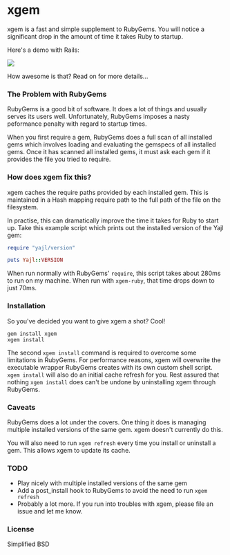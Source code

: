 # xgem

xgem is a fast and simple supplement to RubyGems. You will notice a significant drop in the amount of time it takes Ruby to startup.

Here's a demo with Rails:

![](http://i.imgur.com/nd9JG.png)

How awesome is that? Read on for more details...

### The Problem with RubyGems

RubyGems is a good bit of software. It does a lot of things and usually serves its users well. Unfortunately, RubyGems imposes a nasty peformance penalty with regard to startup times.

When you first require a gem, RubyGems does a full scan of all installed gems which involves loading and evaluating the gemspecs of all installed gems. Once it has scanned all installed gems, it must ask each gem if it provides the file you tried to require.

### How does xgem fix this?

xgem caches the require paths provided by each installed gem. This is maintained in a Hash mapping require path to the full path of the file on the filesystem.

In practise, this can dramatically improve the time it takes for Ruby to start up. Take this example script which prints out the installed version of the Yajl gem:

```ruby
require "yajl/version"

puts Yajl::VERSION
```

When run normally with RubyGems' `require`, this script takes about 280ms to run on my machine. When run with `xgem-ruby`, that time drops down to just 70ms.

### Installation

So you've decided you want to give xgem a shot? Cool!

    gem install xgem
    xgem install

The second `xgem install` command is required to overcome some limitations in RubyGems. For performance reasons, xgem will overwrite the executable wrapper RubyGems creates with its own custom shell script. `xgem install` will also do an initial cache refresh for you. Rest assured that nothing `xgem install` does can't be undone by uninstalling xgem through RubyGems.

### Caveats

RubyGems does a lot under the covers. One thing it does is managing multiple installed versions of the same gem. xgem doesn't currently do this.

You will also need to run `xgem refresh` every time you install or uninstall a gem. This allows xgem to update its cache.

### TODO

* Play nicely with multiple installed versions of the same gem
* Add a post_install hook to RubyGems to avoid the need to run `xgem refresh`
* Probably a lot more. If you run into troubles with xgem, please file an issue and let me know.

### License

Simplified BSD